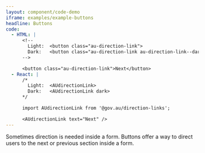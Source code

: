 ```yaml
---
layout: component/code-demo
iframe: examples/example-buttons
headline: Buttons
code:
  - HTML: |
      <!--
        Light:  <button class="au-direction-link">
        Dark:   <button class="au-direction-link au-direction-link--dark">
      -->

      <button class="au-direction-link">Next</button>
  - React: |
      /*
        Light:  <AUdirectionLink>
        Dark:   <AUdirectionLink dark>
      */

      import AUdirectionLink from '@gov.au/direction-links';

      <AUdirectionLink text="Next" />
---
```


Sometimes direction is needed inside a form. Buttons offer a way to direct users to the next or previous section inside a form.
